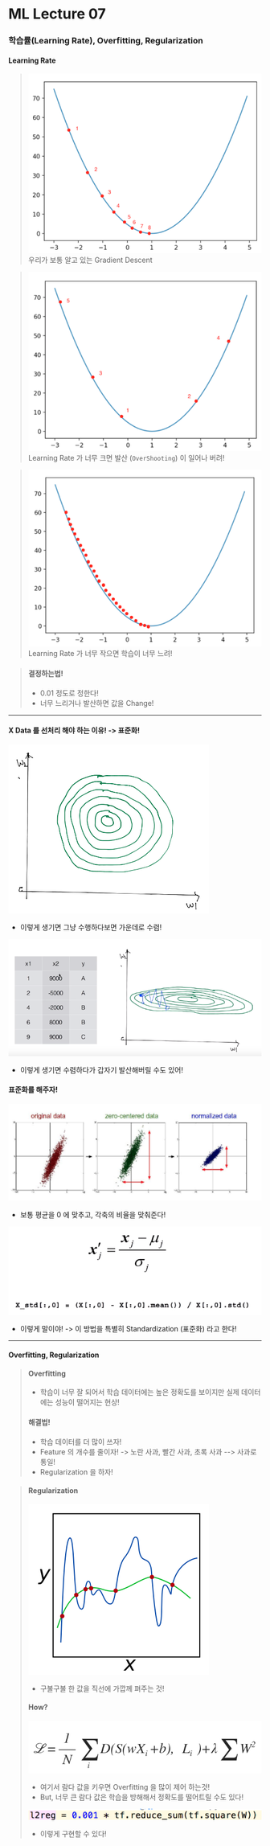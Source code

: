 # ML Lecture 07
### 학습률(Learning Rate), Overfitting, Regularization
#### Learning Rate
> ![img](img/lec07-1.png)
> 우리가 보통 알고 있는 Gradient Descent

> ![img](img/lec07-2.png)
> Learning Rate 가 너무 크면 발산 (`OverShooting`) 이 일어나 버려!

> ![img](img/lec07-3.png)
> Learning Rate 가 너무 작으면 학습이 너무 느려!

> #### 결정하는법!
> * 0.01 정도로 정한다!
> * 너무 느리거나 발산하면 값을 Change!

------------------
#### X Data 를 선처리 해야 하는 이유! -> 표준화!
![img](img/lec07-4.png)
* 이렇게 생기면 그냥 수행하다보면 가운데로 수렴!

![img](img/lec07-5.png)
* 이렇게 생기면 수렴하다가 갑자기 발산해버릴 수도 있어!

#### 표준화를 해주자!
![img](img/lec07-6.png)
* 보통 평균을 0 에 맞추고, 각축의 비율을 맞춰준다!

![img](img/lec07-7.png)
* 이렇게 말이야! -> 이 방법을 특별히 Standardization (표준화) 라고 한다!

------------
#### Overfitting, Regularization

> #### Overfitting
> * 학습이 너무 잘 되어서 학습 데이터에는 높은 정확도를 보이지만 실제 데이터에는 성능이 떨어지는 현상!
>
> #### 해결법!
> * 학습 데이터를 더 많이 쓰자!
> * Feature 의 개수를 줄이자! -> 노란 사과, 빨간 사과, 초록 사과 --> 사과로 통일!
> * Regularization 을 하자! 

> #### Regularization
> ![img](img/lec07-8.png)
> * 구불구불 한 값을 직선에 가깝께 펴주는 것!
> 
> #### How?
> ![img](img/lec07-9.png)
> * 여기서 람다 값을 키우면 Overfitting 을 많이 제어 하는것!
> * But, 너무 큰 람다 값은 학습을 방해해서 정확도를 떨어트릴 수도 있다!
> 
> ![img](img/lec07-10.png)
> * 이렇게 구현할 수 있다!
